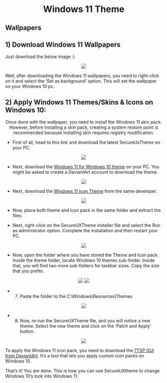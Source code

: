 <h1 align="center">Windows 11 Theme</h1>

## Wallpapers

## 1) Download Windows 11 Wallpapers
Just download the below image :)
<p align="center">
<img src="https://techviral.net/wp-content/uploads/2021/06/New-Wallpapers-1.jpg">

  Well, after downloading the Windows 11 wallpapers, you need to right-click on it and select the ‘Set as background’ option. This will set the wallpaper on your Windows 10 pc.
  
</p>


## 2) Apply Windows 11 Themes/Skins & Icons on Windows 10:

<p align="center">
  Once done with the wallpaper, you need to install the Windows 11 skin pack. However, before installing a skin pack, creating a system restore point is recommended because installing skin requires registry modification.
  </p>
  
  
  -  First of all, head to this link and download the latest SecureUxTheme on your PC.

<p align="center">
  <img src="https://techviral.net/wp-content/uploads/2021/07/Windows-10-customization-1.jpg"
       </p>
  
 - Next, download the <a href="https://www.deviantart.com/niivu/art/Windows-11-for-Windows-10-882819383">Windows 11 for Windows 10 theme</a> on your PC. You might be asked to create a DeviantArt account to download the theme.
  
 
<p align="center">
  <img src="https://techviral.net/wp-content/uploads/2021/07/Windows-10-customization-2.jpg"
       </p>
  
  
- Next, download the <a href="https://www.deviantart.com/niivu/art/Windows-11-Icon-Theme-874289797">Windows 11 Icon Theme</a> from the same developer.
<p align="center">
  <img src="https://techviral.net/wp-content/uploads/2021/07/Windows-10-customization-3.jpg">
</p>

- Now, place both theme and icon pack in the same folder and extract the files.


- Next, right-click on the SecureUXTheme installer file and select the Run as administrator option. Complete the installation and then restart your PC.  
<p align="center">
  <img src="https://techviral.net/wp-content/uploads/2021/07/Windows-10-customization-4.jpg">
</p>

- Now, open the folder where you have stored the Theme and Icon pack. Inside the theme folder, locate Windows 10 themes sub-folder. Inside that, you will find two more sub-folders for taskbar sizes. Copy the size that you prefer.

<p align="center">
  <img src="https://techviral.net/wp-content/uploads/2021/07/Windows-10-customization-5.jpg">
    <img src="https://techviral.net/wp-content/uploads/2021/07/Windows-10-customization-6.jpg">

</p>

- 7. Paste the folder to the C:\Windows\Resources\Themes

<p align="center">
  <img src="https://techviral.net/wp-content/uploads/2021/07/Windows-10-customization-7.jpg">
</p>

- 8. Now, re-run the SecureUXTheme file, and you will notice a new theme. Select the new theme and click on the ‘Patch and Apply’ button.

<p align="center">
  <img src="https://techviral.net/wp-content/uploads/2021/07/Windows-10-customization-8.png">
 </p>
 
 
 
 To apply the Windows 11 icon pack, you need to download the <a href="https://www.deviantart.com/devillnside/art/7TSP-GUI-2019-Edition-804769422">7TSP GUI from DeviantArt</a>. It’s a tool that lets you apply custom icon packs on Windows 10.

That’s it! You are done. This is how you can use SecureUXtheme to change Windows 10’s look into Windows 11.
